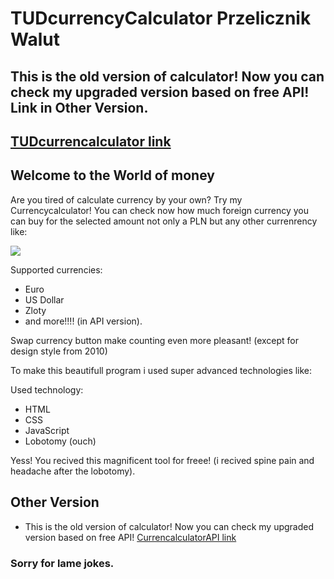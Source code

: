 # TUDcurrencyCalculator Przelicznik Walut

## This is the old version of calculator! Now you can check my upgraded version based on free API! Link in Other Version.
## [TUDcurrencalculator link](https://theundc.github.io/TUDcurrencyCalculator/)

## Welcome to the World of money

Are you tired of calculate currency by your own? Try my Currencycalculator! 
You can check now how much foreign currency you can buy for the selected amount not only a PLN but any other currenrency
like:

![](images/CurrencyGifX.gif)

Supported currencies:
- Euro
- US Dollar
- Zloty
- and more!!!! (in API version).

Swap currency button make counting even more pleasant! (except for design style from 2010) 

To make this beautifull program i used super advanced technologies like:

Used technology:
- HTML
- CSS
- JavaScript
- Lobotomy (ouch)

Yess! You recived this magnificent tool for freee! (i recived spine pain and headache after the lobotomy).
## Other Version
- This is the old version of calculator! Now you can check my upgraded version based on free API!
[CurrencalculatorAPI link](https://github.com/TheUnDc/TUDcurrencyCalculatorAPI)

### Sorry for lame jokes.